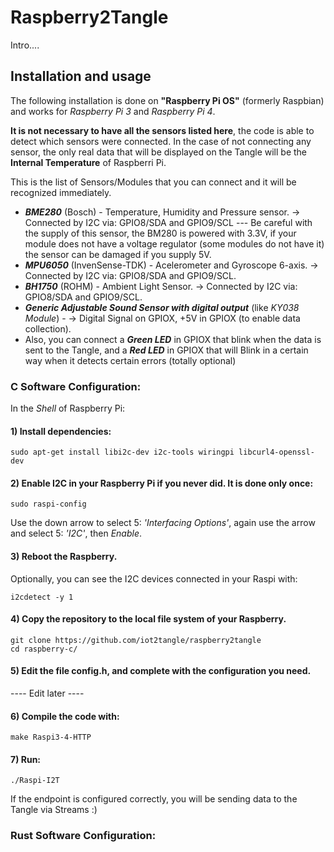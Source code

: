 # Raspberry2Tangle
Intro....

## Installation and usage

The following installation is done on **"Raspberry Pi OS"** (formerly Raspbian) and works for *Raspberry Pi 3* and *Raspberry Pi 4*.

**It is not necessary to have all the sensors listed here**, the code is able to detect which sensors were connected. In the case of not connecting any sensor, the only real data that will be displayed on the Tangle will be the **Internal Temperature** of Raspberri Pi.

This is the list of Sensors/Modules that you can connect and it will be recognized immediately.
- ***BME280*** (Bosch) - Temperature, Humidity and Pressure sensor. -> Connected by I2C via: GPIO8/SDA and GPIO9/SCL --- Be careful with the supply of this sensor, the BM280 is powered with 3.3V, if your module does not have a voltage regulator (some modules do not have it) the sensor can be damaged if you supply 5V.
- ***MPU6050*** (InvenSense-TDK) - Acelerometer and Gyroscope 6-axis. -> Connected by I2C via: GPIO8/SDA and GPIO9/SCL.
- ***BH1750*** (ROHM) - Ambient Light Sensor. -> Connected by I2C via: GPIO8/SDA and GPIO9/SCL.
- ***Generic Adjustable Sound Sensor with digital output*** (like *KY038 Module*) - -> Digital Signal on GPIOX, +5V in GPIOX (to enable data collection).
- Also, you can connect a ***Green LED*** in GPIOX that blink when the data is sent to the Tangle, and a ***Red LED*** in GPIOX that will Blink in a certain way when it detects certain errors (totally optional)

### C Software Configuration:
In the *Shell* of Raspberry Pi:

#### 1) Install dependencies:
```
sudo apt-get install libi2c-dev i2c-tools wiringpi libcurl4-openssl-dev
```
#### 2) Enable I2C in your Raspberry Pi if you never did. It is done only once:
```
sudo raspi-config
```
Use the down arrow to select 5: *'Interfacing Options'*, again use the arrow and select 5: *'I2C'*, then *Enable*.

#### 3) Reboot the Raspberry.

Optionally, you can see the I2C devices connected in your Raspi with: 
```
i2cdetect -y 1
```
#### 4) Copy the repository to the local file system of your Raspberry.
```
git clone https://github.com/iot2tangle/raspberry2tangle
cd raspberry-c/
```
#### 5) Edit the file config.h, and complete with the configuration you need.
 ---- Edit later ----

#### 6) Compile the code with:
```
make Raspi3-4-HTTP
```
#### 7) Run:
```
./Raspi-I2T
```

If the endpoint is configured correctly, you will be sending data to the Tangle via Streams :)
	
### Rust Software Configuration:
